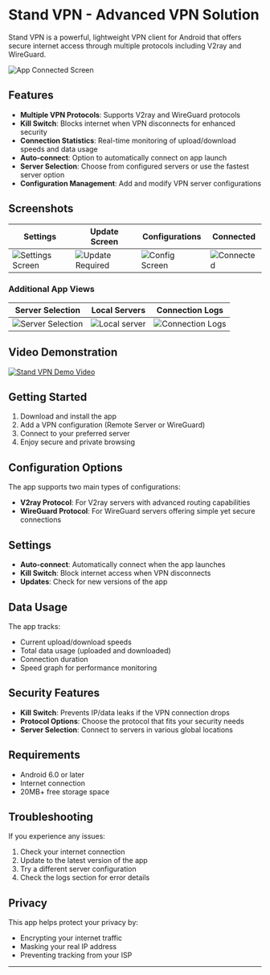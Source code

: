 # Stand VPN - Advanced VPN Solution

Stand VPN is a powerful, lightweight VPN client for Android that offers secure internet access through multiple protocols including V2ray and WireGuard.

![App Connected Screen](./s1.jpg)

## Features

- **Multiple VPN Protocols**: Supports V2ray and WireGuard protocols
- **Kill Switch**: Blocks internet when VPN disconnects for enhanced security
- **Connection Statistics**: Real-time monitoring of upload/download speeds and data usage
- **Auto-connect**: Option to automatically connect on app launch
- **Server Selection**: Choose from configured servers or use the fastest server option
- **Configuration Management**: Add and modify VPN server configurations

## Screenshots

| Settings | Update Screen | Configurations | Connected |
|---------|--------------|---------------|-----------|
| ![Settings Screen](./s6.jpg) | ![Update Required](./s7.jpg) | ![Config Screen](./s4.jpg) | ![Connected](./s1.jpg) |

### Additional App Views

| Server Selection | Local Servers | Connection Logs |
|-----------------|--------------|-----------------|
| ![Server Selection](./s3.jpg) | ![Local server](./s2.jpg) | ![Connection Logs](./s5.jpg) |

## Video Demonstration

[![Stand VPN Demo Video](./s1.jpg)](./Screen_VPN.mp4)

## Getting Started

1. Download and install the app
2. Add a VPN configuration (Remote Server or WireGuard)
3. Connect to your preferred server
4. Enjoy secure and private browsing

## Configuration Options

The app supports two main types of configurations:
- **V2ray Protocol**: For V2ray servers with advanced routing capabilities
- **WireGuard Protocol**: For WireGuard servers offering simple yet secure connections

## Settings

- **Auto-connect**: Automatically connect when the app launches
- **Kill Switch**: Block internet access when VPN disconnects
- **Updates**: Check for new versions of the app

## Data Usage

The app tracks:
- Current upload/download speeds
- Total data usage (uploaded and downloaded)
- Connection duration
- Speed graph for performance monitoring

## Security Features

- **Kill Switch**: Prevents IP/data leaks if the VPN connection drops
- **Protocol Options**: Choose the protocol that fits your security needs
- **Server Selection**: Connect to servers in various global locations

## Requirements

- Android 6.0 or later
- Internet connection
- 20MB+ free storage space

## Troubleshooting

If you experience any issues:
1. Check your internet connection
2. Update to the latest version of the app
3. Try a different server configuration
4. Check the logs section for error details

## Privacy

This app helps protect your privacy by:
- Encrypting your internet traffic
- Masking your real IP address
- Preventing tracking from your ISP

---
